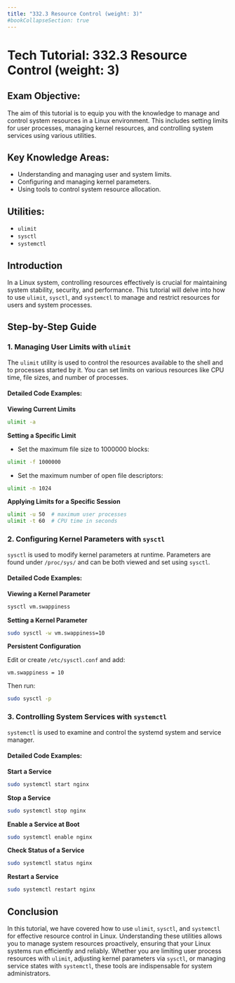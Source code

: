 ```yaml
---
title: "332.3 Resource Control (weight: 3)"
#bookCollapseSection: true
---
```


# Tech Tutorial: 332.3 Resource Control (weight: 3)

## Exam Objective:

The aim of this tutorial is to equip you with the knowledge to manage and control system resources in a Linux environment. This includes setting limits for user processes, managing kernel resources, and controlling system services using various utilities.

## Key Knowledge Areas:

- Understanding and managing user and system limits.
- Configuring and managing kernel parameters.
- Using tools to control system resource allocation.

## Utilities:

- `ulimit`
- `sysctl`
- `systemctl`

## Introduction

In a Linux system, controlling resources effectively is crucial for maintaining system stability, security, and performance. This tutorial will delve into how to use `ulimit`, `sysctl`, and `systemctl` to manage and restrict resources for users and system processes.

## Step-by-Step Guide

### 1. Managing User Limits with `ulimit`

The `ulimit` utility is used to control the resources available to the shell and to processes started by it. You can set limits on various resources like CPU time, file sizes, and number of processes.

#### Detailed Code Examples:

**Viewing Current Limits**
```bash
ulimit -a
```

**Setting a Specific Limit**

- Set the maximum file size to 1000000 blocks:
```bash
ulimit -f 1000000
```

- Set the maximum number of open file descriptors:
```bash
ulimit -n 1024
```

**Applying Limits for a Specific Session**
```bash
ulimit -u 50  # maximum user processes
ulimit -t 60  # CPU time in seconds
```

### 2. Configuring Kernel Parameters with `sysctl`

`sysctl` is used to modify kernel parameters at runtime. Parameters are found under `/proc/sys/` and can be both viewed and set using `sysctl`.

#### Detailed Code Examples:

**Viewing a Kernel Parameter**
```bash
sysctl vm.swappiness
```

**Setting a Kernel Parameter**
```bash
sudo sysctl -w vm.swappiness=10
```

**Persistent Configuration**

Edit or create `/etc/sysctl.conf` and add:
```plaintext
vm.swappiness = 10
```
Then run:
```bash
sudo sysctl -p
```

### 3. Controlling System Services with `systemctl`

`systemctl` is used to examine and control the systemd system and service manager.

#### Detailed Code Examples:

**Start a Service**
```bash
sudo systemctl start nginx
```

**Stop a Service**
```bash
sudo systemctl stop nginx
```

**Enable a Service at Boot**
```bash
sudo systemctl enable nginx
```

**Check Status of a Service**
```bash
sudo systemctl status nginx
```

**Restart a Service**
```bash
sudo systemctl restart nginx
```

## Conclusion

In this tutorial, we have covered how to use `ulimit`, `sysctl`, and `systemctl` for effective resource control in Linux. Understanding these utilities allows you to manage system resources proactively, ensuring that your Linux systems run efficiently and reliably. Whether you are limiting user process resources with `ulimit`, adjusting kernel parameters via `sysctl`, or managing service states with `systemctl`, these tools are indispensable for system administrators.